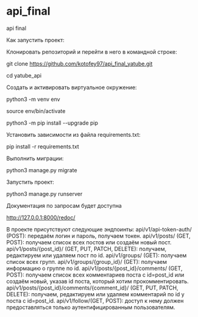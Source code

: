 # api_final
api final

Как запустить проект:

Клонировать репозиторий и перейти в него в командной строке:

git clone https://github.com/kotofey97/api_final_yatube.git

cd yatube_api

Cоздать и активировать виртуальное окружение:

python3 -m venv env

source env/bin/activate

python3 -m pip install --upgrade pip

Установить зависимости из файла requirements.txt:

pip install -r requirements.txt

Выполнить миграции:

python3 manage.py migrate

Запустить проект:

python3 manage.py runserver

Документация по запросам будет доступна

http://127.0.0.1:8000/redoc/


В проекте присутствуют следующие эндпоинты:
    api/v1/api-token-auth/ (POST): передаём логин и пароль, получаем токен.
    api/v1/posts/ (GET, POST): получаем список всех постов или создаём новый пост.
    api/v1/posts/{post_id}/ (GET, PUT, PATCH, DELETE): получаем, редактируем или удаляем пост по id.
    api/v1/groups/ (GET): получаем список всех групп.
    api/v1/groups/{group_id}/ (GET): получаем информацию о группе по id.
    api/v1/posts/{post_id}/comments/ (GET, POST): получаем список всех комментариев поста с id=post_id или создаём новый, указав id поста, который хотим прокомментировать.
    api/v1/posts/{post_id}/comments/{comment_id}/ (GET, PUT, PATCH, DELETE): получаем, редактируем или удаляем комментарий по id у поста с id=post_id.
    api/v1/follow/(GET, POST): доступ к нему должен предоставляться только аутентифицированным пользователям.
    

